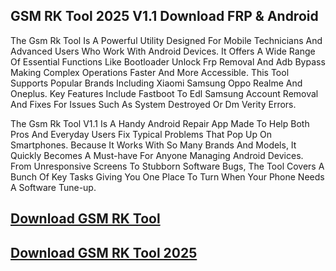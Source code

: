 ## GSM RK Tool 2025 V1.1 Download FRP & Android

The Gsm Rk Tool Is A Powerful Utility Designed For Mobile Technicians And Advanced Users Who Work With Android Devices. It Offers A Wide Range Of Essential Functions Like Bootloader Unlock Frp Removal And Adb Bypass Making Complex Operations Faster And More Accessible. This Tool Supports Popular Brands Including Xiaomi Samsung Oppo Realme And Oneplus. Key Features Include Fastboot To Edl Samsung Account Removal And Fixes For Issues Such As System Destroyed Or Dm Verity Errors.

The Gsm Rk Tool V1.1 Is A Handy Android Repair App Made To Help Both Pros And Everyday Users Fix Typical Problems That Pop Up On Smartphones. Because It Works With So Many Brands And Models, It Quickly Becomes A Must-have For Anyone Managing Android Devices. From Unresponsive Screens To Stubborn Software Bugs, The Tool Covers A Bunch Of Key Tasks Giving You One Place To Turn When Your Phone Needs A Software Tune-up.

## [Download GSM RK Tool](https://softtware.cc/dfl/)

## [Download GSM RK Tool 2025](https://softtware.cc/dfl/)
